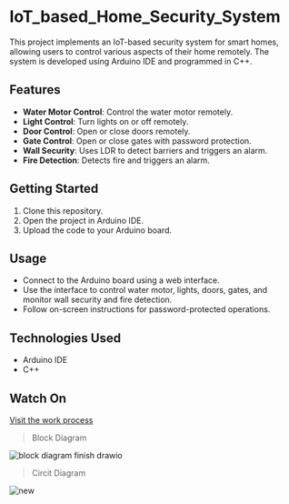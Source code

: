 # IoT_based_Home_Security_System

This project implements an IoT-based security system for smart homes, allowing users to control various aspects of their home remotely. The system is developed using Arduino IDE and programmed in C++.

## Features
- **Water Motor Control**: Control the water motor remotely.
- **Light Control**: Turn lights on or off remotely.
- **Door Control**: Open or close doors remotely.
- **Gate Control**: Open or close gates with password protection.
- **Wall Security**: Uses LDR to detect barriers and triggers an alarm.
- **Fire Detection**: Detects fire and triggers an alarm.

## Getting Started
1. Clone this repository.
2. Open the project in Arduino IDE.
3. Upload the code to your Arduino board.

## Usage
- Connect to the Arduino board using a web interface.
- Use the interface to control water motor, lights, doors, gates, and monitor wall security and fire detection.
- Follow on-screen instructions for password-protected operations.

## Technologies Used
- Arduino IDE
- C++

## Watch On
[Visit the work process](https://youtu.be/flMnCmxFvoE)


> Block Diagram


![block diagram finish drawio](https://github.com/shammisk/IoT_based_Home_Security_System/assets/99946678/5037af39-e5e5-4e01-b72c-73d85f2522ec)


> Circit Diagram


![new](https://github.com/shammisk/IoT_based_Home_Security_System/assets/99946678/e289fc89-a7de-4547-9712-7c24b9b73e79)




